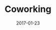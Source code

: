 ---
title: Coworking
description: A coworking service that provides top tier space in two parts in Rome city to accommodate between 50-200 professionals on any given day. I led the entire end-to-end process in the design and implementation, featuring the main website, locations and a booking system.
client: LAND HO
skills:
  - Product Design
  - User Experience
  - User Interface
  - Interaction Design
date: 2017-01-23
finished: true
layout: work
permalink: false
---